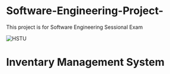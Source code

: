 # Software-Engineering-Project-
This project is for Software Engineering Sessional Exam 

<img src="hstu_logo.png" alt="HSTU" >


# Inventary Management System











































